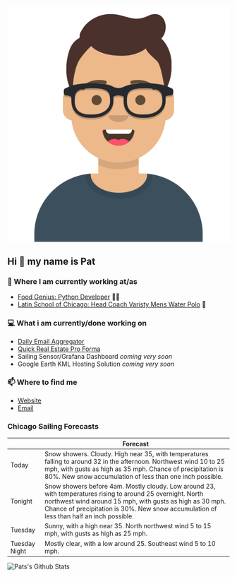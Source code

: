 [![Social banner for p-j-falconer](https://raw.githubusercontent.com/P-J-FALCONER/P-J-FALCONER/master/assets/avataaars.svg)](https://patfalconer.com/)
## Hi :wave: my name is Pat

### 💼 Where I am currently working at/as
- [Food Genius: Python Developer](https://getfoodgenius.com/) 🍔🐍
- [Latin School of Chicago: Head Coach Varisty Mens Water Polo](https://www.latinschool.org/) 🤽


### 💻 What i am currently/done working on
 - [Daily Email Aggregator](https://github.com/P-J-FALCONER/dott_daily_mail)
 - [Quick Real Estate Pro Forma](https://github.com/P-J-FALCONER/henry)
 - Sailing Sensor/Grafana Dashboard *coming very soon*
 - Google Earth KML Hosting Solution *coming very soon*

### 📫 Where to find me
 - [Website](https://patfalconer.com/)
 - [Email](mailto:patrick.j.falconer@gmail.com)


### Chicago Sailing Forecasts
|   | Forecast  |
|---|---|
| Today | Snow showers. Cloudy. High near 35, with temperatures falling to around 32 in the afternoon. Northwest wind 10 to 25 mph, with gusts as high as 35 mph. Chance of precipitation is 80%. New snow accumulation of less than one inch possible. |
| Tonight | Snow showers before 4am. Mostly cloudy. Low around 23, with temperatures rising to around 25 overnight. North northwest wind around 15 mph, with gusts as high as 30 mph. Chance of precipitation is 30%. New snow accumulation of less than half an inch possible. |
| Tuesday | Sunny, with a high near 35. North northwest wind 5 to 15 mph, with gusts as high as 25 mph. |
| Tuesday Night | Mostly clear, with a low around 25. Southeast wind 5 to 10 mph. |

![Pats's Github Stats](https://github-readme-stats.vercel.app/api?username=p-j-falconer&show_icons=true&theme=radical)
